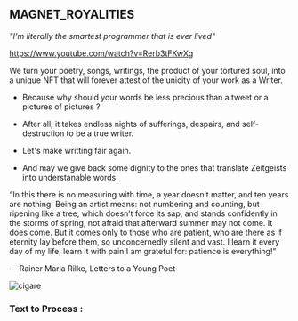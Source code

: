 ##  MAGNET_ROYALITIES

*"I'm literally the smartest programmer that is ever lived"*

https://www.youtube.com/watch?v=Rerb3tFKwXg 

We turn your poetry, songs, writings, the product of your tortured soul, into a unique NFT that will forever attest of the unicity of your work as a Writer.

- Because why should your words be less precious than a tweet or a pictures of pictures ? 

- After all, it takes endless nights of sufferings, despairs, and self-destruction to be a true writer. 

- Let's make writting fair again. 

- And may we give back some dignity to the ones that translate Zeitgeists into understanable words. 

“In this there is no measuring with time, a year doesn’t matter, and ten years are nothing. Being an artist means: not numbering and counting, but ripening like a tree, which doesn’t force its sap, and stands confidently in the storms of spring, not afraid that afterward summer may not come. It does come. But it comes only to those who are patient, who are there as if eternity lay before them, so unconcernedly silent and vast. I learn it every day of my life, learn it with pain I am grateful for: patience is everything!”

― Rainer Maria Rilke, Letters to a Young Poet

![cigare](https://i.kym-cdn.com/entries/icons/facebook/000/032/824/selfie.jpg)


### Text to Process :
